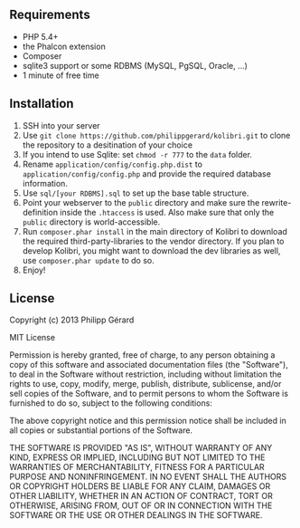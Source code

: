 ## Requirements

* PHP 5.4+
* the Phalcon extension
* Composer
* sqlite3 support or some RDBMS (MySQL, PgSQL, Oracle, ...)
* 1 minute of free time

## Installation

1. SSH into your server
2. Use `git clone https://github.com/philippgerard/kolibri.git` to clone the repository to a desitination of your choice
3. If you intend to use Sqlite: set `chmod -r 777` to the `data` folder.
4. Rename `application/config/config.php.dist` to `application/config/config.php` and provide the required database information.
5. Use `sql/[your RDBMS].sql` to set up the base table structure.
6. Point your webserver to the `public` directory and make sure the rewrite-definition inside the `.htaccess` is used. Also make sure that only the `public` directory is world-accessible.
7. Run `composer.phar install` in the main directory of Kolibri to download the required third-party-libraries to the vendor directory. If you plan to develop Kolibri, you might want to download the dev libraries as well, use `composer.phar update` to do so.
8. Enjoy!

## License

Copyright (c) 2013 Philipp Gérard

MIT License

Permission is hereby granted, free of charge, to any person obtaining
a copy of this software and associated documentation files (the
"Software"), to deal in the Software without restriction, including
without limitation the rights to use, copy, modify, merge, publish,
distribute, sublicense, and/or sell copies of the Software, and to
permit persons to whom the Software is furnished to do so, subject to
the following conditions:

The above copyright notice and this permission notice shall be
included in all copies or substantial portions of the Software.

THE SOFTWARE IS PROVIDED "AS IS", WITHOUT WARRANTY OF ANY KIND,
EXPRESS OR IMPLIED, INCLUDING BUT NOT LIMITED TO THE WARRANTIES OF
MERCHANTABILITY, FITNESS FOR A PARTICULAR PURPOSE AND
NONINFRINGEMENT. IN NO EVENT SHALL THE AUTHORS OR COPYRIGHT HOLDERS BE
LIABLE FOR ANY CLAIM, DAMAGES OR OTHER LIABILITY, WHETHER IN AN ACTION
OF CONTRACT, TORT OR OTHERWISE, ARISING FROM, OUT OF OR IN CONNECTION
WITH THE SOFTWARE OR THE USE OR OTHER DEALINGS IN THE SOFTWARE.